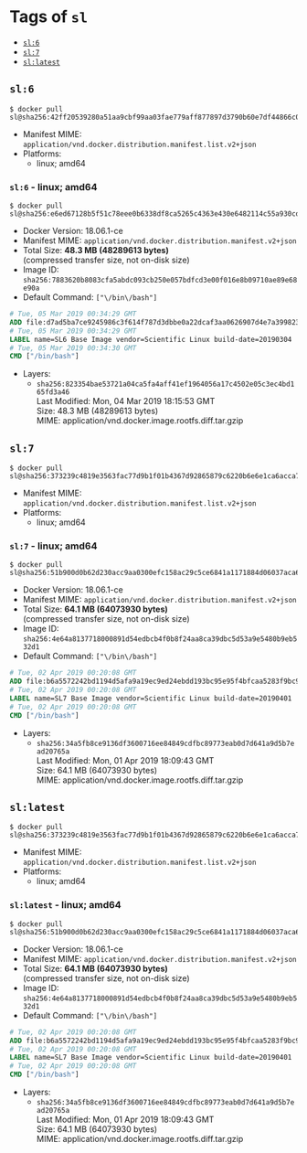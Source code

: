 <!-- THIS FILE IS GENERATED VIA './update-remote.sh' -->

# Tags of `sl`

-	[`sl:6`](#sl6)
-	[`sl:7`](#sl7)
-	[`sl:latest`](#sllatest)

## `sl:6`

```console
$ docker pull sl@sha256:42ff20539280a51aa9cbf99aa03fae779aff877897d3790b60e7df44866c03bf
```

-	Manifest MIME: `application/vnd.docker.distribution.manifest.list.v2+json`
-	Platforms:
	-	linux; amd64

### `sl:6` - linux; amd64

```console
$ docker pull sl@sha256:e6ed67128b5f51c78eee0b6338df8ca5265c4363e430e6482114c55a930cd0be
```

-	Docker Version: 18.06.1-ce
-	Manifest MIME: `application/vnd.docker.distribution.manifest.v2+json`
-	Total Size: **48.3 MB (48289613 bytes)**  
	(compressed transfer size, not on-disk size)
-	Image ID: `sha256:7883620b8083cfa5abdc093cb250e057bdfcd3e00f016e8b09710ae89e68e90a`
-	Default Command: `["\/bin\/bash"]`

```dockerfile
# Tue, 05 Mar 2019 00:34:29 GMT
ADD file:d7ad5ba7ce9245986c3f614f787d3dbbe0a22dcaf3aa0626907d4e7a399823a7 in / 
# Tue, 05 Mar 2019 00:34:29 GMT
LABEL name=SL6 Base Image vendor=Scientific Linux build-date=20190304
# Tue, 05 Mar 2019 00:34:30 GMT
CMD ["/bin/bash"]
```

-	Layers:
	-	`sha256:823354bae53721a04ca5fa4aff41ef1964056a17c4502e05c3ec4bd165fd3a46`  
		Last Modified: Mon, 04 Mar 2019 18:15:53 GMT  
		Size: 48.3 MB (48289613 bytes)  
		MIME: application/vnd.docker.image.rootfs.diff.tar.gzip

## `sl:7`

```console
$ docker pull sl@sha256:373239c4819e3563fac77d9b1f01b4367d92865879c6220b6e6e1ca6acca75a7
```

-	Manifest MIME: `application/vnd.docker.distribution.manifest.list.v2+json`
-	Platforms:
	-	linux; amd64

### `sl:7` - linux; amd64

```console
$ docker pull sl@sha256:51b900d0b62d230acc9aa0300efc158ac29c5ce6841a1171884d06037aca6fbe
```

-	Docker Version: 18.06.1-ce
-	Manifest MIME: `application/vnd.docker.distribution.manifest.v2+json`
-	Total Size: **64.1 MB (64073930 bytes)**  
	(compressed transfer size, not on-disk size)
-	Image ID: `sha256:4e64a8137718000891d54edbcb4f0b8f24aa8ca39dbc5d53a9e5480b9eb532d1`
-	Default Command: `["\/bin\/bash"]`

```dockerfile
# Tue, 02 Apr 2019 00:20:08 GMT
ADD file:b6a5572242bd1194d5afa9a19ec9ed24ebdd193bc95e95f4bfcaa5283f9bc9a5 in / 
# Tue, 02 Apr 2019 00:20:08 GMT
LABEL name=SL7 Base Image vendor=Scientific Linux build-date=20190401
# Tue, 02 Apr 2019 00:20:08 GMT
CMD ["/bin/bash"]
```

-	Layers:
	-	`sha256:34a5fb8ce9136df3600716ee84849cdfbc89773eab0d7d641a9d5b7ead20765a`  
		Last Modified: Mon, 01 Apr 2019 18:09:43 GMT  
		Size: 64.1 MB (64073930 bytes)  
		MIME: application/vnd.docker.image.rootfs.diff.tar.gzip

## `sl:latest`

```console
$ docker pull sl@sha256:373239c4819e3563fac77d9b1f01b4367d92865879c6220b6e6e1ca6acca75a7
```

-	Manifest MIME: `application/vnd.docker.distribution.manifest.list.v2+json`
-	Platforms:
	-	linux; amd64

### `sl:latest` - linux; amd64

```console
$ docker pull sl@sha256:51b900d0b62d230acc9aa0300efc158ac29c5ce6841a1171884d06037aca6fbe
```

-	Docker Version: 18.06.1-ce
-	Manifest MIME: `application/vnd.docker.distribution.manifest.v2+json`
-	Total Size: **64.1 MB (64073930 bytes)**  
	(compressed transfer size, not on-disk size)
-	Image ID: `sha256:4e64a8137718000891d54edbcb4f0b8f24aa8ca39dbc5d53a9e5480b9eb532d1`
-	Default Command: `["\/bin\/bash"]`

```dockerfile
# Tue, 02 Apr 2019 00:20:08 GMT
ADD file:b6a5572242bd1194d5afa9a19ec9ed24ebdd193bc95e95f4bfcaa5283f9bc9a5 in / 
# Tue, 02 Apr 2019 00:20:08 GMT
LABEL name=SL7 Base Image vendor=Scientific Linux build-date=20190401
# Tue, 02 Apr 2019 00:20:08 GMT
CMD ["/bin/bash"]
```

-	Layers:
	-	`sha256:34a5fb8ce9136df3600716ee84849cdfbc89773eab0d7d641a9d5b7ead20765a`  
		Last Modified: Mon, 01 Apr 2019 18:09:43 GMT  
		Size: 64.1 MB (64073930 bytes)  
		MIME: application/vnd.docker.image.rootfs.diff.tar.gzip
